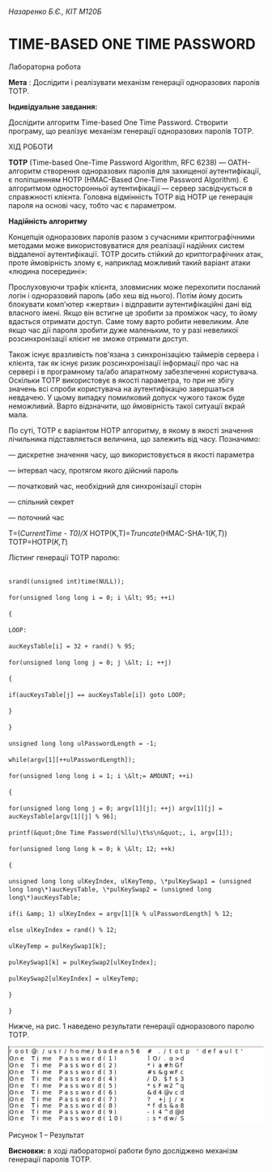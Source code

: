 ###### Назаренко Б.Є., КІТ М120Б

# TIME-BASED ONE TIME PASSWORD

Лабораторна робота

**Мета** : Дослідити і реалізувати механізм генерації одноразових паролів TOTP.

**Індивідуальне завдання:**

Дослідити алгоритм Time-based One Time Password. Створити програму, що реалізує механізм генерації одноразових паролів TOTP.

ХІД РОБОТИ

**TOTP** (Time-based One-Time Password Algorithm, RFC 6238) — OATH-алгоритм створення одноразових паролів для захищеної аутентифікації, є поліпшенням HOTP (HMAC-Based One-Time Password Algorithm). Є алгоритмом односторонньої аутентифікації — сервер засвідчується в справжності клієнта. Головна відмінність TOTP від HOTP це генерація пароля на основі часу, тобто час є параметром.

**Надійність алгоритму**

Концепція одноразових паролів разом з сучасними криптографічними методами може використовуватися для реалізації надійних систем віддаленої аутентифікації. TOTP досить стійкий до криптографічних атак, проте ймовірність злому є, наприклад можливий такий варіант атаки «людина посередині»:

Прослуховуючи трафік клієнта, зловмисник може перехопити посланий логін і одноразовий пароль (або хеш від нього). Потім йому досить блокувати комп&#39;ютер «жертви» і відправити аутентифікаційні дані від власного імені. Якщо він встигне це зробити за проміжок часу, то йому вдасться отримати доступ. Саме тому варто робити невеликим. Але якщо час дії пароля зробити дуже маленьким, то у разі невеликої розсинхронізації клієнт не зможе отримати доступ.

Також існує вразливість пов&#39;язана з синхронізацією таймерів сервера і клієнта, так як існує ризик розсинхронізації інформації про час на сервері і в програмному та/або апаратному забезпеченні користувача. Оскільки TOTP використовує в якості параметра, то при не збігу значень всі спроби користувача на аутентифікацію завершаться невдачею. У цьому випадку помилковий допуск чужого також буде неможливий. Варто відзначити, що ймовірність такої ситуації вкрай мала.

По суті, TOTP є варіантом HOTP алгоритму, в якому в якості значення лічильника підставляється величина, що залежить від часу. Позначимо:

— дискретне значення часу, що використовується в якості параметра

— інтервал часу, протягом якого дійсний пароль

— початковий час, необхідний для синхронізації сторін

— спільний секрет

— поточний час

T=(*CurrentTime - T0)/X*
HOTP(K,T)=*Truncate*(HMAC-SHA-1(*K,T*))
TOTP=HOTP(*K,T*)

Лістинг генерації TOTP паролю:
```

srand((unsigned int)time(NULL));

for(unsigned long long i = 0; i \&lt; 95; ++i)

{

LOOP:

aucKeysTable[i] = 32 + rand() % 95;

for(unsigned long long j = 0; j \&lt; i; ++j)

{

if(aucKeysTable[j] == aucKeysTable[i]) goto LOOP;

}

}

unsigned long long ulPasswordLength = -1;

while(argv[1][++ulPasswordLength]);

for(unsigned long long i = 1; i \&lt;= AMOUNT; ++i)

{

for(unsigned long long j = 0; argv[1][j]; ++j) argv[1][j] = aucKeysTable[argv[1][j] % 96];

printf(&quot;One Time Password(%llu)\t%s\n&quot;, i, argv[1]);

for(unsigned long long k = 0; k \&lt; 12; ++k)

{

unsigned long long ulKeyIndex, ulKeyTemp, \*pulKeySwap1 = (unsigned long long\*)aucKeysTable, \*pulKeySwap2 = (unsigned long long\*)aucKeysTable;

if(i &amp; 1) ulKeyIndex = argv[1][k % ulPasswordLength] % 12;

else ulKeyIndex = rand() % 12;

ulKeyTemp = pulKeySwap1[k];

pulKeySwap1[k] = pulKeySwap2[ulKeyIndex];

pulKeySwap2[ulKeyIndex] = ulKeyTemp;

}

}
```

Нижче, на рис. 1 наведено результати генерації одноразового паролю TOTP.

![](img.png)

Рисунок 1 – Результат

**Висновки:** в ході лабораторної работи було досліджено механізм генерації паролів TOTP.
